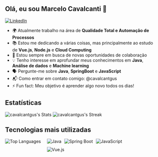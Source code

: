 ## Olá, eu sou Marcelo Cavalcanti 👋
[![LinkedIn](https://img.shields.io/badge/LinkedIn-0077B5?style=for-the-badge&logo=linkedin&logoColor=white)](https://linkedin.com/in/marcelo-cavalcanti-174667288) 

- 🌍 Atualmente trabalho na área de **Qualidade Total e Automação de Processos**  
- 📚 Estou me dedicando a várias coisas, mas principalmente ao estudo de **Vue.js**, **Node.js** e **Cloud Computing**  
- 🤝 Estou sempre em busca de novas oportunidades de colaboração 
- 💡 Tenho interesse em aprofundar meus conhecimentos em **Java**, **Análise de dados** e **Machine learning** 
- 🗣️ Pergunte-me sobre **Java**, **SpringBoot** e **JavaScript** 
- 📬 Como entrar em contato comigo: @cavalcantgus
- ⚡ Fun fact: Meu objetivo é aprender algo novo todos os dias!

## Estatísticas
![cavalcantgus's Stats](https://github-readme-stats.vercel.app/api?username=cavalcantgus&theme=tokyonight&show_icons=true&hide_border=false&count_private=true)
![cavalcantgus's Streak](https://github-readme-streak-stats.herokuapp.com/?user=cavalcantgus&theme=tokyonight&hide_border=false)

## Tecnologias mais utilizadas
<div style="display: flex; align-items: flex-start;">
  <img src="https://github-readme-stats.vercel.app/api/top-langs/?username=cavalcantgus&theme=tokyonight&show_icons=true&hide_border=false&layout=compact" alt="Top Languages"/>
  <!-- Badges ao lado direito -->
  <div style="display: flex; flex-direction: column; justify-content: center; margin-left: 20px;">
    <div style="display: flex; gap: 10px;">
      <img src="https://img.shields.io/badge/Java-ED8B00?style=for-the-badge&logo=openjdk&logoColor=white" alt="Java"/>
      <img src="https://img.shields.io/badge/Spring%20Boot-%236DB33F?style=for-the-badge&logo=springboot&logoColor=white" alt="Spring Boot"/>
      <img src="https://img.shields.io/badge/JavaScript-F7DF1E?style=for-the-badge&logo=javascript&logoColor=black" alt="JavaScript"/>
    </div>
    <div style="display: flex; gap: 10px; margin-top: 10px;">
      <img src="https://img.shields.io/badge/Vue.js-%234FC08D?style=for-the-badge&logo=vue.js&logoColor=white" alt="Vue.js"/>
    </div>
  </div>
</div>




